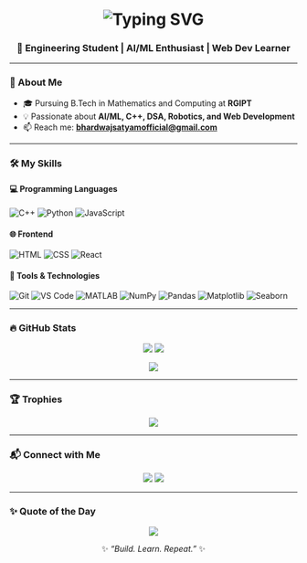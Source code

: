 <h1 align="center">
  <img src="https://readme-typing-svg.herokuapp.com?font=Fira+Code&size=20&pause=1000&center=true&vCenter=true&width=600&lines=Hi+%F0%9F%91%8B%2C+I'm+Satyam+Bhardwaj;AI%2FML+Enthusiast+%7C+Dev+Explorer;Welcome+to+my+GitHub+profile!" alt="Typing SVG" />
</h1>

<h3 align="center">🚀 Engineering Student | AI/ML Enthusiast | Web Dev Learner</h3>

---

### 🌟 About Me

- 🎓 Pursuing B.Tech in Mathematics and Computing at **RGIPT**
- 💡 Passionate about **AI/ML, C++, DSA, Robotics, and Web Development**
- 📫 Reach me: **bhardwajsatyamofficial@gmail.com**

---

### 🛠️ My Skills

#### 💻 Programming Languages  
![C++](https://img.shields.io/badge/C++-00599C?style=for-the-badge&logo=cplusplus&logoColor=white)
![Python](https://img.shields.io/badge/Python-FFD43B?style=for-the-badge&logo=python&logoColor=blue)
![JavaScript](https://img.shields.io/badge/JavaScript-F7DF1E?style=for-the-badge&logo=javascript&logoColor=black)

#### 🌐 Frontend  
![HTML](https://img.shields.io/badge/HTML-E34F26?style=for-the-badge&logo=html5&logoColor=white)
![CSS](https://img.shields.io/badge/CSS-1572B6?style=for-the-badge&logo=css3&logoColor=white)
![React](https://img.shields.io/badge/React-20232A?style=for-the-badge&logo=react&logoColor=61DAFB)

#### 🔧 Tools & Technologies  
![Git](https://img.shields.io/badge/Git-F05032?style=for-the-badge&logo=git&logoColor=white)
![VS Code](https://img.shields.io/badge/VS%20Code-007ACC?style=for-the-badge&logo=visual-studio-code&logoColor=white)
![MATLAB](https://img.shields.io/badge/MATLAB-orange?style=for-the-badge&logo=mathworks&logoColor=white)
![NumPy](https://img.shields.io/badge/NumPy-013243?style=for-the-badge&logo=numpy&logoColor=white)
![Pandas](https://img.shields.io/badge/Pandas-150458?style=for-the-badge&logo=pandas&logoColor=white)
![Matplotlib](https://img.shields.io/badge/Matplotlib-11557C?style=for-the-badge&logo=matplotlib&logoColor=white)
![Seaborn](https://img.shields.io/badge/Seaborn-16A085?style=for-the-badge&logo=seaborn&logoColor=white)

---

### 🔥 GitHub Stats

<p align="center">
  <img src="https://github-readme-stats.vercel.app/api?username=Pixengineer&show_icons=true&theme=tokyonight" />
  <img src="https://github-readme-streak-stats.herokuapp.com/?user=Pixengineer&theme=tokyonight" />
</p>

<p align="center">
  <img src="https://github-readme-stats.vercel.app/api/top-langs/?username=Pixengineer&layout=compact&theme=tokyonight" />
</p>

---

### 🏆 Trophies

<p align="center">
  <img src="https://github-profile-trophy.vercel.app/?username=Pixengineer&theme=tokyonight&no-frame=true&row=1&column=7" />
</p>

---

### 📬 Connect with Me
<p align="center">
  <a href="mailto:bhardwajsatyamofficial@gmail.com"><img src="https://img.shields.io/badge/Gmail-D14836?style=for-the-badge&logo=gmail&logoColor=white"/></a>
  <a href="https://www.linkedin.com/in/satyam-bhardwaj-94a07631b"><img src="https://img.shields.io/badge/LinkedIn-0A66C2?style=for-the-badge&logo=linkedin&logoColor=white"/></a>
</p>

---

### ✨ Quote of the Day
<p align="center">
  <img src="https://quotes-github-readme.vercel.app/api?type=horizontal&theme=tokyonight" />
</p>

<p align="center">✨ <i>“Build. Learn. Repeat.”</i> ✨</p>
